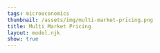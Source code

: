 ```yaml
---
tags: microeconomics
thumbnail: /assets/img/multi-market-pricing.png
title: Multi Market Pricing
layout: model.njk
show: true
---
```

<script>
const MMP = new EconVision();

MMP.setGraphs({
  "idDiv": "MultiMarketPricingGraph",
  "height": "650px",
  "copy": true,
  "width": "100",
  "left": -65,
  "right": 400,
  "bottom": -5,
  "top": 400,
  "showGrid": false,
  "expressions": false,
  "keypad": false,
  "zoomFit": true,
  "settingsMenu": false,
  "showXAxis": true,
  "showYAxis": true,
  "xAxisLabel": "Q(units)       ",
  "yAxisLabel": "P($)"
});
//Cost Function
MMP.addFuncInput({idDiv:'CostFunction', title:'Cost Function for the firm', func:'f_{cCA}\\left(Q\\right)', latex:'0.5\\left(Q\\right)^{2}+100', hidden:true, listGraphs:[0]});
//MC
MMP.addExpression({idDiv:"MC", latex:"f_{mcCA}\\left(Q\\right)=f_{cCA}'\\left(Q\\right)\\left\\{Q\\ge0\\right\\}", color:'#6042a6', listGraphs:[0]});
//MR
MMP.addExpression({idDiv:"MR", latex:"f_{mrCA}\\left(Q\\right)=f_{pCA}\\left(0\\right)+\\left[2Q\\cdot f_{pCA}'\\left(Q\\right)\\right]", color:'#388c46', listGraphs:[0]});
//MC=MR
MMP.addExpression({idDiv:"MCMR", latex:"f_{mcCA}\\left(Q_{maxCA}\\right)\\sim f_{mrCA}\\left(Q_{maxCA}\\right)", listGraphs:[0]});
//AC
MMP.addExpression({idDiv:"AC", latex:"f_{acCA}\\left(Q\\right)=\\frac{f_{cCA}\\left(Q\\right)}{Q}\\left\\{Q\\ge0\\right\\}", color:'#fa7e19', lineWidth:"1", listGraphs:[0]});
//AC=MC
MMP.addExpression({idDiv:"ACMC", latex:"f_{acCA}\\left(Q_{P}\\right)\\sim f_{mcCA}\\left(Q_{P}\\right)", listGraphs:[0]});
//California Market
MMP.addFuncInput({idDiv:'CaliforniaPF', title:'Price Function in non-competitive market', func:'f_{pCA}\\left(Q\\right)', latex:'280-2Q', constraint:'\\left\\{Q\\ge0\\right\\}', listGraphs:[0]});
MMP.addExpression({idDiv:"CaliforniaPFMax", latex:'P_{maxCA}=f_{pCA}\\left(Q_{maxCA}\\right)', listGraphs:[0]});
//Pre Optimization only CA
MMP.addLabel({idDiv:'OptimizationCAOnly', latex:'\\left(Q_{maxCA},P\\ _{maxCA}\\right)', color:'gray', label:'Non-competitive only (${Q_{maxCA}},$${P_{maxCA}})', labelOrientation:Desmos.LabelOrientations.RIGHT, listGraphs:[0]});
MMP.addExpression({idDiv:"dashedPreOptimizationY", latex:'y=P\\ _{maxCA}\\left\\{0\\le Q\\le Q_{maxCA}\\right\\}', color:'gray', lineStyle:Desmos.Styles.DASHED, lineWidth:"1.5", listGraphs:[0]});
MMP.addExpression({idDiv:"dashedPreOptimizationX", latex:'x=Q\\ _{maxCA}\\left\\{0\\le Q\\le f_{pCA}\\left(Q_{maxCA}\\right)\\right\\}', color:'gray', lineStyle:Desmos.Styles.DASHED, lineWidth:"1.5", listGraphs:[0]});
MMP.addExpression({idDiv:"ShadedPreOptimization", latex:'Q_{P}<y<P\\ _{maxCA}\\left\\{0<x<Q_{maxCA}\\right\\}', color:'gray', lineWidth:"0", listGraphs:[0]});
//NY Market
MMP.addExpression({idDiv:"NYPF", latex:'f_{pNY}\\left(Q\\right)=p\\left\\{Q\\ge0\\right\\}', color:'#c74440', listGraphs:[0]});
MMP.addExpression({idDiv:"minNYValue", latex:"m_{in}=f_{mrCA}\\left(Q_{maxCA}\\right)[1]", listGraphs:[0]});
MMP.addSliderInput({idDiv:"NYPFLine", title:"Price in competitive market", latex:"p", min:'m_{in}', max:'f_{pCA}\\left(0\\right)', step:'0.01', defaultValue:100, listGraphs:[0]});
MMP.addLabel({idDiv:'NYPFAdjLabel', latex:'\\left(0,p\\right)', color:'#c74440', label:'`P_{c}^M`', dragMode:Desmos.DragModes.Y, labelOrientation:Desmos.LabelOrientations.LEFT, listGraphs:[0]});
MMP.addLabel({idDiv:'NYPFAdjLabelPrice', latex:'\\left(0,p\\right)', color:'#c74440', label:'$${p}', pointSize:"0", labelOrientation:Desmos.LabelOrientations.RIGHT, listGraphs:[0]});
//NYMR
MMP.addExpression({idDiv:"NYMR", latex:'f_{mrNY}\\left(Q\\right)=f_{pNY}\\left(Q\\right)', hidden:true, listGraphs:[0]});
//Optimization NY-CA
MMP.addExpression({idDiv:"NYMR", latex:'f_{mrNY}\\left(Q\\right)=f_{pNY}\\left(Q\\right)', hidden:true, listGraphs:[0]});
MMP.addExpression({idDiv:"MRCAMRNY", latex:'f_{mrCA}\\left(Q_{CA}\\right)\\sim f_{mrNY}\\left(Q_{NY0}\\right)', hidden:true, listGraphs:[0]});
MMP.addExpression({idDiv:"MRNYMCCA", latex:'f_{mrNY}\\left(Q_{NY1}\\right)\\sim f_{mcCA}\\left(Q_{T}\\right)', hidden:true, listGraphs:[0]});
MMP.addExpression({idDiv:"PCA", latex:'P_{CA}=f_{pCA}\\left(Q_{CA}\\right)', hidden:true, listGraphs:[0]});
MMP.addExpression({idDiv:"QNY", latex:'Q_{NY}=Q_{T}-Q_{CA}', hidden:true, listGraphs:[0]});
MMP.addExpression({idDiv:"PNY", latex:'P_{NY}=f_{pNY}\\left(Q_{NY}\\right)', hidden:true, listGraphs:[0]});
//Optimization CA
MMP.addLabel({idDiv:'OptimizationCALabel', latex:'\\left(Q_{CA},P_{CA}\\right)', color:'#81A9D1', label:'Non-competitive (${Q_{CA}},$${P_{CA}})', labelOrientation:Desmos.LabelOrientations.RIGHT, listGraphs:[0]});
MMP.addExpression({idDiv:"dashedOptimizationCAY", latex:'y=P_{CA}\\left\\{0\\le Q\\le Q_{CA}\\right\\}', color:'#81A9D1', lineStyle:Desmos.Styles.DASHED, lineWidth:"1.5", listGraphs:[0]});
MMP.addExpression({idDiv:"dashedOptimizationCAX", latex:'x=Q_{CA}\\left\\{0\\le Q\\le P_{CA}\\right\\}', color:'#81A9D1', lineStyle:Desmos.Styles.DASHED, lineWidth:"1.5", listGraphs:[0]});
MMP.addExpression({idDiv:"ShadedOptimizationCA", latex:'Q_{P}<y<P_{CA}\\left\\{0<x<Q_{CA}\\right\\}', color:'#81A9D1', lineWidth:"0",listGraphs:[0]});
//Optimization NY
MMP.addLabel({idDiv:'OptimizationNYLabel', latex:'\\left(Q_{T},P_{NY}\\right)', color:'#163a8c', label:'Competitive (${Q_{NY}},$${P_{NY}})', labelOrientation:Desmos.LabelOrientations.RIGHT, listGraphs:[0]});
MMP.addExpression({idDiv:"dashedOptimizationNYX", latex:'x=Q_{T}\\left\\{0\\le Q<P_{NY}\\right\\}', color:'#163a8c', lineStyle:Desmos.Styles.DASHED, lineWidth:"1.5", listGraphs:[0]});
MMP.addExpression({idDiv:"ShadedOptimizationNY", latex:'Q_{P}<y<p\\left\\{Q_{CA}<x<Q_{T}\\right\\}', color:'#163a8c', lineWidth:"1.5", listGraphs:[0]});
//FooterSwitches
MMP.addSwitchInput({idDiv:"NoneCompetitiveOnlyOptipro", title:"Show non-competitive market-only profits", hideToggle:true, idDivs:["ShadedPreOptimization"], listGraphs:[0]});
MMP.addSwitchInput({idDiv:"NoneCompetitiveOnlyOpti", title:"Show non-competitive market-only optimization", hideToggle:true, idDivs:["OptimizationCAOnly","dashedPreOptimizationY","dashedPreOptimizationX"], listGraphs:[0]});
MMP.addSwitchInput({idDiv:"MultiMarketOpti", title:"Show multi-market profits", hideToggle:true, idDivs:["ShadedOptimizationCA", "ShadedOptimizationNY"], listGraphs:[0]});

MMP.setInstructions({
title: "Total Cost Function",
content: '<b>Input the total cost function of the firm.</b> The corresponding average cost curve is displayed in orange. The corresponding marginal cost curve is displayed in purple.'
});
MMP.setInstructions({
title: "Price Function non-Competitive Market",
content: '<b>Input the price function in the non-competitive market.</b>\
Assuming the firm only operates in one market (the non-competitive market), the profit-maximizing price and quantity for the firm in the non-competitive market only is labeled in gray. The shaded gray rectangle represents the supernormal profits earned at this point.\
\\tip{"You can choose whether to display the supernormal profits earned at this point by toggling the “show non-competitive market only profits” switch."}\
\\tip{"You can also choose whether to display this optimization in the non-competitive market only by toggling the “show non-competitive market only optimization” switch."}'
});
MMP.setInstructions({
title: "Entering a Competitive Market",
content: 'Let’s assume the firm operates in a competitive market as well. The firm is thus maximizing its profits across two markets: the non-competitive market and the competitive market.\
<b>Input the price in the competitive market.</b> The price in the competitive market is displayed in red. The red horizontal line that intersects the y-axis at that competitive market price represents the marginal revenue curve of the firm in the competitive market.\
\\tip{"You can change the price in the competitive market by clicking and dragging the red point along the y-axis as well!"}\
The profit-maximizing price and quantity sold in the non-competitive market is shown in light blue; the supernormal profits earned at this point from sales in the non-competitive market is represented by the light blue shaded rectangle. The profit-maximizing price and quantity sold in the competitive market is shown in dark blue; the supernormal profits earned at this point from sales in the competitive market is represented by the dark blue shaded rectangle.\
\\tip{"You can choose whether to display the supernormal profits earned in each market by toggling the “show multi-market profits” switch."}\
\\theory{"Deriving optimal allocations across multiple markets","Note that the quantity sold in the non-competitive market is found along the demand curve directly above the point at which the marginal revenue curve in the non-competitive market (green downward-sloping line) and the marginal revenue curve in the competitive market (red horizontal line) intersect. This is because the optimal allocation of sales across markets requires that the marginal revenues be equal across all markets.\
The total quantity sold in both markets is found at the point at which the marginal cost curve (purple upward-sloping line) intersects the marginal revenue curve in the competitive market (red horizontal line). This is because profit maximization requires that marginal revenue equal marginal cost. So, at the optimal allocation, the marginal revenue in the competitive market = the marginal revenue in the non-competitive market = the marginal cost of the firm.\
Thus, the quantity sold in the competitive market is calculated by taking the total quantity sold in both markets and subtracting the quantity sold in the non-competitive market from it. This quantity sold in the competitive market is what is labeled in dark blue."}'
});

MMP.setCreators({
        title: "Developer",
        name: "Radi",
        school: "GS’23"
      });
MMP.setCreators({
        title: "Editor",
        name: "Kyla",
        school: "CC’24"
});

MMP.setScriptPackage({'replaceExp':true,'replaceLatex':true,'replaceTip':true,'replaceTheory':true,'refresh':false});
</script>
